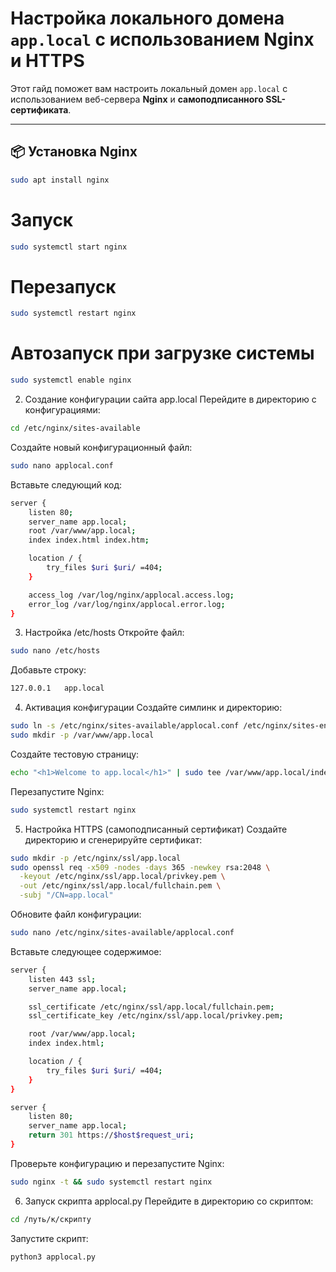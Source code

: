# Настройка локального домена `app.local` с использованием Nginx и HTTPS

Этот гайд поможет вам настроить локальный домен `app.local` с использованием веб-сервера **Nginx** и **самоподписанного SSL-сертификата**.

---

## 📦 Установка Nginx

```bash
sudo apt install nginx
```
# Запуск
```bash
sudo systemctl start nginx
```

# Перезапуск
```bash
sudo systemctl restart nginx
```

# Автозапуск при загрузке системы
```bash
sudo systemctl enable nginx
```

2. Создание конфигурации сайта app.local
Перейдите в директорию с конфигурациями:

```bash
cd /etc/nginx/sites-available
```
Создайте новый конфигурационный файл:

```bash
sudo nano applocal.conf
```
Вставьте следующий код:

```bash
server {
    listen 80;
    server_name app.local;
    root /var/www/app.local;
    index index.html index.htm;

    location / {
        try_files $uri $uri/ =404;
    }

    access_log /var/log/nginx/applocal.access.log;
    error_log /var/log/nginx/applocal.error.log;
}
```
3. Настройка /etc/hosts
Откройте файл:

```bash
sudo nano /etc/hosts
```
Добавьте строку:

```bash
127.0.0.1   app.local
```
4. Активация конфигурации
Создайте симлинк и директорию:

```bash
sudo ln -s /etc/nginx/sites-available/applocal.conf /etc/nginx/sites-enabled/
sudo mkdir -p /var/www/app.local
```
Создайте тестовую страницу:

```bash
echo "<h1>Welcome to app.local</h1>" | sudo tee /var/www/app.local/index.html
```
Перезапустите Nginx:

```bash
sudo systemctl restart nginx
```
5. Настройка HTTPS (самоподписанный сертификат)
Создайте директорию и сгенерируйте сертификат:

```bash
sudo mkdir -p /etc/nginx/ssl/app.local
sudo openssl req -x509 -nodes -days 365 -newkey rsa:2048 \
  -keyout /etc/nginx/ssl/app.local/privkey.pem \
  -out /etc/nginx/ssl/app.local/fullchain.pem \
  -subj "/CN=app.local"
```
Обновите файл конфигурации:

```bash
sudo nano /etc/nginx/sites-available/applocal.conf
```
Вставьте следующее содержимое:

```bash
server {
    listen 443 ssl;
    server_name app.local;

    ssl_certificate /etc/nginx/ssl/app.local/fullchain.pem;
    ssl_certificate_key /etc/nginx/ssl/app.local/privkey.pem;

    root /var/www/app.local;
    index index.html;

    location / {
        try_files $uri $uri/ =404;
    }
}

server {
    listen 80;
    server_name app.local;
    return 301 https://$host$request_uri;
}
```
Проверьте конфигурацию и перезапустите Nginx:
```bash
sudo nginx -t && sudo systemctl restart nginx
```
6. Запуск скрипта applocal.py
Перейдите в директорию со скриптом:
```bash
cd /путь/к/скрипту
```
Запустите скрипт:

```bash
python3 applocal.py
```



